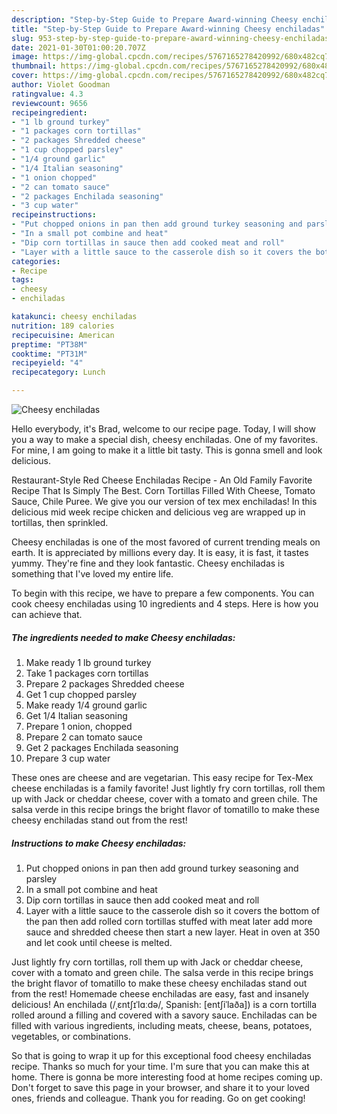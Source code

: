 ```yaml
---
description: "Step-by-Step Guide to Prepare Award-winning Cheesy enchiladas"
title: "Step-by-Step Guide to Prepare Award-winning Cheesy enchiladas"
slug: 953-step-by-step-guide-to-prepare-award-winning-cheesy-enchiladas
date: 2021-01-30T01:00:20.707Z
image: https://img-global.cpcdn.com/recipes/5767165278420992/680x482cq70/cheesy-enchiladas-recipe-main-photo.jpg
thumbnail: https://img-global.cpcdn.com/recipes/5767165278420992/680x482cq70/cheesy-enchiladas-recipe-main-photo.jpg
cover: https://img-global.cpcdn.com/recipes/5767165278420992/680x482cq70/cheesy-enchiladas-recipe-main-photo.jpg
author: Violet Goodman
ratingvalue: 4.3
reviewcount: 9656
recipeingredient:
- "1 lb ground turkey"
- "1 packages corn tortillas"
- "2 packages Shredded cheese"
- "1 cup chopped parsley"
- "1/4 ground garlic"
- "1/4 Italian seasoning"
- "1 onion chopped"
- "2 can tomato sauce"
- "2 packages Enchilada seasoning"
- "3 cup water"
recipeinstructions:
- "Put chopped onions in pan then add ground turkey seasoning and parsley"
- "In a small pot combine and heat"
- "Dip corn tortillas in sauce then add cooked meat and roll"
- "Layer with a little sauce to the casserole dish so it covers the bottom of the pan then add rolled corn tortillas stuffed with meat later add more sauce and shredded cheese then start a new layer. Heat in oven at 350 and let cook until cheese is melted."
categories:
- Recipe
tags:
- cheesy
- enchiladas

katakunci: cheesy enchiladas 
nutrition: 189 calories
recipecuisine: American
preptime: "PT38M"
cooktime: "PT31M"
recipeyield: "4"
recipecategory: Lunch

---
```



![Cheesy enchiladas](https://img-global.cpcdn.com/recipes/5767165278420992/680x482cq70/cheesy-enchiladas-recipe-main-photo.jpg)

Hello everybody, it's Brad, welcome to our recipe page. Today, I will show you a way to make a special dish, cheesy enchiladas. One of my favorites. For mine, I am going to make it a little bit tasty. This is gonna smell and look delicious.

Restaurant-Style Red Cheese Enchiladas Recipe - An Old Family Favorite Recipe That Is Simply The Best. Corn Tortillas Filled With Cheese, Tomato Sauce, Chile Puree. We give you our version of tex mex enchiladas! In this delicious mid week recipe chicken and delicious veg are wrapped up in tortillas, then sprinkled.

Cheesy enchiladas is one of the most favored of current trending meals on earth. It is appreciated by millions every day. It is easy, it is fast, it tastes yummy. They're fine and they look fantastic. Cheesy enchiladas is something that I've loved my entire life.


To begin with this recipe, we have to prepare a few components. You can cook cheesy enchiladas using 10 ingredients and 4 steps. Here is how you can achieve that.

<!--inarticleads1-->

##### The ingredients needed to make Cheesy enchiladas:

1. Make ready 1 lb ground turkey
1. Take 1 packages corn tortillas
1. Prepare 2 packages Shredded cheese
1. Get 1 cup chopped parsley
1. Make ready 1/4 ground garlic
1. Get 1/4 Italian seasoning
1. Prepare 1 onion, chopped
1. Prepare 2 can tomato sauce
1. Get 2 packages Enchilada seasoning
1. Prepare 3 cup water


These ones are cheese and are vegetarian. This easy recipe for Tex-Mex cheese enchiladas is a family favorite! Just lightly fry corn tortillas, roll them up with Jack or cheddar cheese, cover with a tomato and green chile. The salsa verde in this recipe brings the bright flavor of tomatillo to make these cheesy enchiladas stand out from the rest! 

<!--inarticleads2-->

##### Instructions to make Cheesy enchiladas:

1. Put chopped onions in pan then add ground turkey seasoning and parsley
1. In a small pot combine and heat
1. Dip corn tortillas in sauce then add cooked meat and roll
1. Layer with a little sauce to the casserole dish so it covers the bottom of the pan then add rolled corn tortillas stuffed with meat later add more sauce and shredded cheese then start a new layer. Heat in oven at 350 and let cook until cheese is melted.


Just lightly fry corn tortillas, roll them up with Jack or cheddar cheese, cover with a tomato and green chile. The salsa verde in this recipe brings the bright flavor of tomatillo to make these cheesy enchiladas stand out from the rest! Homemade cheese enchiladas are easy, fast and insanely delicious! An enchilada (/ˌɛntʃɪˈlɑːdə/, Spanish: [entʃiˈlaða]) is a corn tortilla rolled around a filling and covered with a savory sauce. Enchiladas can be filled with various ingredients, including meats, cheese, beans, potatoes, vegetables, or combinations. 

So that is going to wrap it up for this exceptional food cheesy enchiladas recipe. Thanks so much for your time. I'm sure that you can make this at home. There is gonna be more interesting food at home recipes coming up. Don't forget to save this page in your browser, and share it to your loved ones, friends and colleague. Thank you for reading. Go on get cooking!
